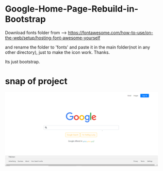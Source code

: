 # Google-Home-Page-Rebuild-in-Bootstrap
Download  fonts folder from -->
https://fontawesome.com/how-to-use/on-the-web/setup/hosting-font-awesome-yourself

and rename the folder to 'fonts' and paste it in the main folder(not in any other directory), just to make the icon work.
Thanks.

Its just bootstrap.


# snap of project 

<div align="center">
    <img src="/img/Capture.PNG" width="700px"</img> 
</div>
